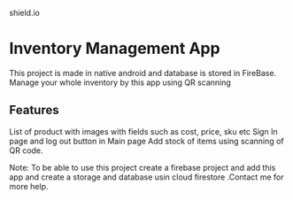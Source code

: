 shield.io
# Inventory Management App
This project is made in native android and database is stored in FireBase.
Manage your whole inventory by this app using QR scanning

## Features
List of product with images with fields such as cost, price, sku etc
Sign In page and log out button in Main page
Add stock of items using scanning of QR code.

Note: To be able to use this project create a firebase project and add this app and create a storage and database usin cloud firestore .Contact me for more help.
